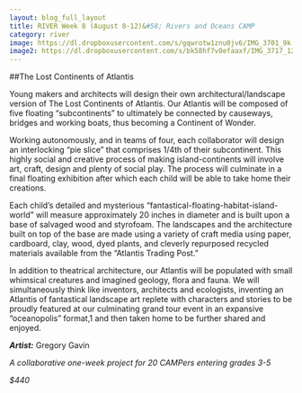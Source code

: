 ```yaml
---
layout: blog_full_layout
title: RIVER Week 8 (August 8-12)&#58; Rivers and Oceans CAMP
category: river
image: https://dl.dropboxusercontent.com/s/gqwrotw1znu0jv6/IMG_3701_9k.jpg?dl=0
image2: https://dl.dropboxusercontent.com/s/bk58hf7v0efaaxf/IMG_3717_12k.jpg?dl=0
---
```


##The Lost Continents of Atlantis

Young makers and architects will design their own architectural/landscape version of The Lost Continents of Atlantis. Our Atlantis will be composed of five floating “subcontinents” to ultimately be connected by causeways, bridges and working boats, thus becoming a Continent of Wonder. 

Working autonomously, and in teams of four, each collaborator will design an interlocking “pie slice” that comprises 1/4th of their subcontinent. This highly social and creative process of making island-continents will involve art, craft, design and plenty of social play. The process will culminate in a final floating exhibition after which each child will be able to take home their creations.

Each child’s detailed and mysterious “fantastical-floating-habitat-island-world” will measure approximately 20 inches in diameter and is built upon a base of salvaged wood and styrofoam. The landscapes and the architecture built on top of the base are made using a variety of craft media using paper, cardboard, clay, wood, dyed plants, and cleverly repurposed recycled materials available from the “Atlantis Trading Post.” 

In addition to theatrical architecture, our Atlantis will be populated with small whimsical creatures and imagined geology, flora and fauna. We will simultaneously think like inventors, architects and ecologists, inventing an Atlantis of fantastical landscape art replete with characters and stories to be proudly featured at our culminating grand tour event in an expansive “oceanopolis” format,1 and then taken home to be further shared and enjoyed.

**_Artist:_** Gregory Gavin

*A collaborative one-week project for 20 CAMPers entering grades 3-5*

_$440_
